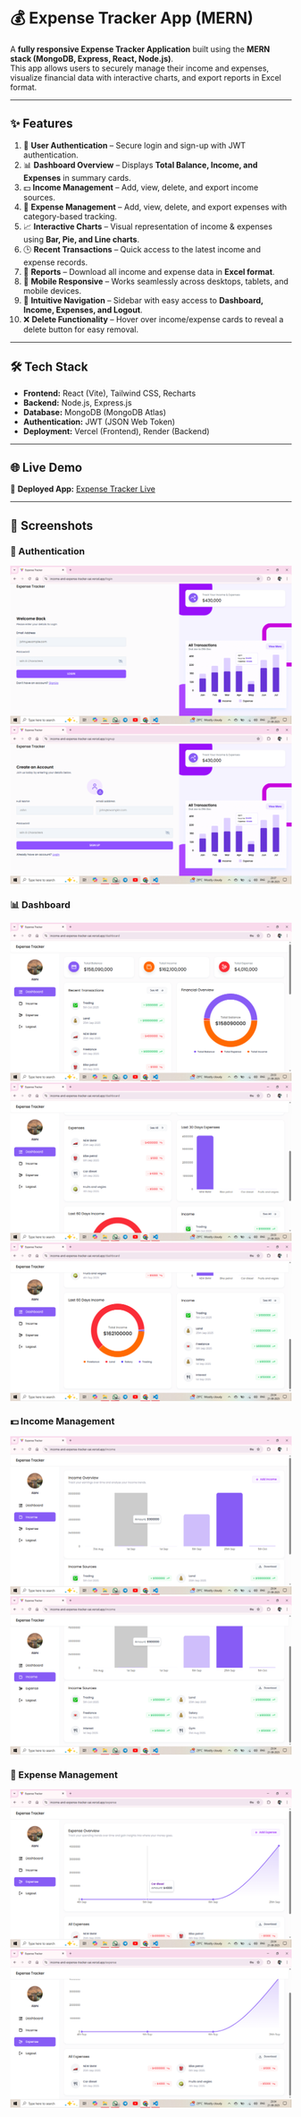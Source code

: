 # 💰 Expense Tracker App (MERN)

A **fully responsive Expense Tracker Application** built using the **MERN stack (MongoDB, Express, React, Node.js)**.  
This app allows users to securely manage their income and expenses, visualize financial data with interactive charts, and export reports in Excel format.

---

## ✨ Features

1. 🔐 **User Authentication** – Secure login and sign-up with JWT authentication.
2. 📊 **Dashboard Overview** – Displays **Total Balance, Income, and Expenses** in summary cards.
3. 💵 **Income Management** – Add, view, delete, and export income sources.
4. 🧾 **Expense Management** – Add, view, delete, and export expenses with category-based tracking.
5. 📈 **Interactive Charts** – Visual representation of income & expenses using **Bar, Pie, and Line charts**.
6. 🕒 **Recent Transactions** – Quick access to the latest income and expense records.
7. 📑 **Reports** – Download all income and expense data in **Excel format**.
8. 📱 **Mobile Responsive** – Works seamlessly across desktops, tablets, and mobile devices.
9. 🧭 **Intuitive Navigation** – Sidebar with easy access to **Dashboard, Income, Expenses, and Logout**.
10. ❌ **Delete Functionality** – Hover over income/expense cards to reveal a delete button for easy removal.

---

## 🛠️ Tech Stack

- **Frontend:** React (Vite), Tailwind CSS, Recharts
- **Backend:** Node.js, Express.js
- **Database:** MongoDB (MongoDB Atlas)
- **Authentication:** JWT (JSON Web Token)
- **Deployment:** Vercel (Frontend), Render (Backend)

---

## 🌐 Live Demo

🔗 **Deployed App:** [Expense Tracker Live](https://income-and-expense-tracker-sai.vercel.app/)

---

## 📸 Screenshots

### 🔑 Authentication

![Login Page](./screenshots/login.png)
![Signup Page](./screenshots/signup.png)

### 📊 Dashboard

![Dashboard](./screenshots/dashboard1.png)
![Dashboard](./screenshots/dashboard2.png)
![Dashboard](./screenshots/dashboard3.png)

### 💵 Income Management

![Income Page](./screenshots/income.png)
![Income Page](./screenshots/income1.png)

### 🧾 Expense Management

![Expense Page](./screenshots/expense.png)
![Expense Page](./screenshots/expense1.png)
